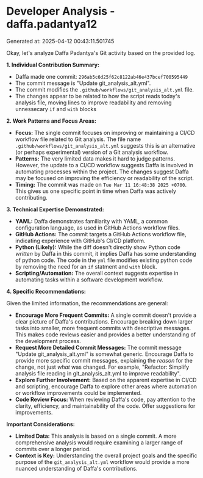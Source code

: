 # Developer Analysis - daffa.padantya12
Generated at: 2025-04-12 00:43:11.501745

Okay, let's analyze Daffa Padantya's Git activity based on the provided log.

**1. Individual Contribution Summary:**

*   Daffa made one commit: `296ab5c6d25f62c8122ab46e437bcef700595449`
*   The commit message is "Update git_analysis_alt.yml".
*   The commit modifies the `.github/workflows/git_analysis_alt.yml` file.
*   The changes appear to be related to how the script reads today's analysis file, moving lines to improve readability and removing unnessecary `if` and `with` blocks

**2. Work Patterns and Focus Areas:**

*   **Focus:**  The single commit focuses on improving or maintaining a CI/CD workflow file related to Git analysis.  The file name `.github/workflows/git_analysis_alt.yml` suggests this is an alternative (or perhaps experimental) version of a Git analysis workflow.
*   **Patterns:** The very limited data makes it hard to judge patterns.  However, the update to a CI/CD workflow suggests Daffa is involved in automating processes within the project.  The changes suggest Daffa may be focused on improving the efficiency or readability of the script.
*   **Timing:** The commit was made on `Tue Mar 11 16:48:38 2025 +0700`. This gives us one specific point in time when Daffa was actively contributing.

**3. Technical Expertise Demonstrated:**

*   **YAML:** Daffa demonstrates familiarity with YAML, a common configuration language, as used in GitHub Actions workflow files.
*   **GitHub Actions:** The commit targets a GitHub Actions workflow file, indicating experience with GitHub's CI/CD platform.
*   **Python (Likely):** While the diff doesn't directly show Python code *written* by Daffa in this commit, it implies Daffa has some understanding of python code. The code in the `yml` file modifies existing python code by removing the need for an `if` statment and `with` block.
*   **Scripting/Automation:** The overall context suggests expertise in automating tasks within a software development workflow.

**4. Specific Recommendations:**

Given the limited information, the recommendations are general:

*   **Encourage More Frequent Commits:**  A single commit doesn't provide a clear picture of Daffa's contributions. Encourage breaking down larger tasks into smaller, more frequent commits with descriptive messages.  This makes code reviews easier and provides a better understanding of the development process.
*   **Request More Detailed Commit Messages:**  The commit message "Update git_analysis_alt.yml" is somewhat generic.  Encourage Daffa to provide more specific commit messages, explaining the *reason* for the change, not just *what* was changed.  For example, "Refactor: Simplify analysis file reading in git_analysis_alt.yml to improve readability".
*   **Explore Further Involvement:**  Based on the apparent expertise in CI/CD and scripting, encourage Daffa to explore other areas where automation or workflow improvements could be implemented.
*   **Code Review Focus:** When reviewing Daffa's code, pay attention to the clarity, efficiency, and maintainability of the code.  Offer suggestions for improvements.

**Important Considerations:**

*   **Limited Data:** This analysis is based on a single commit. A more comprehensive analysis would require examining a larger range of commits over a longer period.
*   **Context is Key:** Understanding the overall project goals and the specific purpose of the `git_analysis_alt.yml` workflow would provide a more nuanced understanding of Daffa's contributions.

